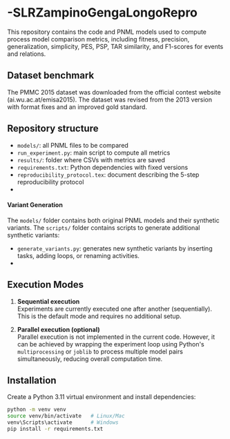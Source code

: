 # -SLRZampinoGengaLongoRepro
This repository contains the code and PNML models used to compute process model comparison metrics, including fitness, precision, generalization, simplicity, PES, PSP, TAR similarity, and F1-scores for events and relations.

## Dataset benchmark
The PMMC 2015 dataset was downloaded from the official contest website (ai.wu.ac.at/emisa2015).
The dataset was revised from the 2013 version with format fixes and an improved gold standard.

## Repository structure
- `models/`: all PNML files to be compared
- `run_experiment.py`: main script to compute all metrics
- `results/`: folder where CSVs with metrics are saved
- `requirements.txt`: Python dependencies with fixed versions
- `reproducibility_protocol.tex`: document describing the 5-step reproducibility protocol
- 
#### Variant Generation
The `models/` folder contains both original PNML models and their synthetic variants.
The `scripts/` folder contains scripts to generate additional synthetic variants:
- `generate_variants.py`: generates new synthetic variants by inserting tasks, adding loops, or renaming activities.
- 
## Execution Modes

1. **Sequential execution**  
Experiments are currently executed one after another (sequentially). This is the default mode and requires no additional setup.

2. **Parallel execution (optional)**  
Parallel execution is not implemented in the current code. However, it can be achieved by wrapping the experiment loop using Python's `multiprocessing` or `joblib` to process multiple model pairs simultaneously, reducing overall computation time.


## Installation
Create a Python 3.11 virtual environment and install dependencies:

```bash
python -m venv venv
source venv/bin/activate   # Linux/Mac
venv\Scripts\activate      # Windows
pip install -r requirements.txt

